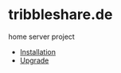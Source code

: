 # tribbleshare.de
home server project

* [Installation](../docs/01-init.adoc#_software_installation_admin_and_docker_run)
* [Upgrade](../docs/01-init.adoc#_upgrade_software_wartung)
